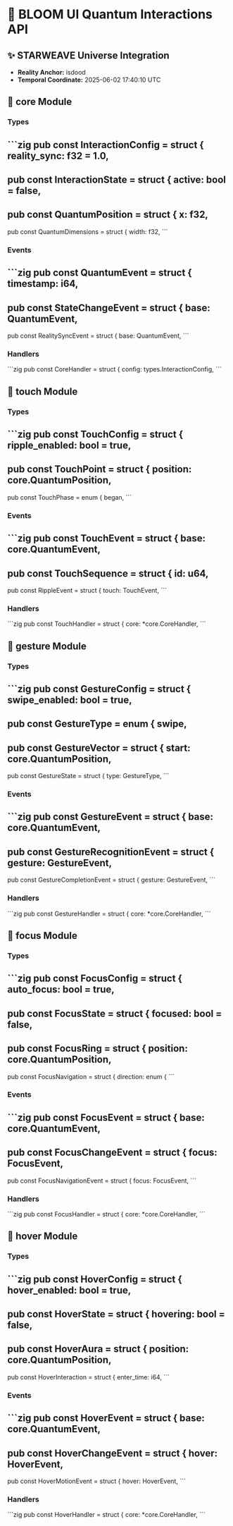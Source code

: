 # 🌟 BLOOM UI Quantum Interactions API

## ✨ STARWEAVE Universe Integration
- **Reality Anchor:** isdood
- **Temporal Coordinate:** 2025-06-02 17:40:10 UTC

## 💫 core Module

### Types
\`\`\`zig
pub const InteractionConfig = struct {
    reality_sync: f32 = 1.0,
--
pub const InteractionState = struct {
    active: bool = false,
--
pub const QuantumPosition = struct {
    x: f32,
--
pub const QuantumDimensions = struct {
    width: f32,
\`\`\`

### Events
\`\`\`zig
pub const QuantumEvent = struct {
    timestamp: i64,
--
pub const StateChangeEvent = struct {
    base: QuantumEvent,
--
pub const RealitySyncEvent = struct {
    base: QuantumEvent,
\`\`\`

### Handlers
\`\`\`zig
pub const CoreHandler = struct {
    config: types.InteractionConfig,
\`\`\`

## 💫 touch Module

### Types
\`\`\`zig
pub const TouchConfig = struct {
    ripple_enabled: bool = true,
--
pub const TouchPoint = struct {
    position: core.QuantumPosition,
--
pub const TouchPhase = enum {
    began,
\`\`\`

### Events
\`\`\`zig
pub const TouchEvent = struct {
    base: core.QuantumEvent,
--
pub const TouchSequence = struct {
    id: u64,
--
pub const RippleEvent = struct {
    touch: TouchEvent,
\`\`\`

### Handlers
\`\`\`zig
pub const TouchHandler = struct {
    core: *core.CoreHandler,
\`\`\`

## 💫 gesture Module

### Types
\`\`\`zig
pub const GestureConfig = struct {
    swipe_enabled: bool = true,
--
pub const GestureType = enum {
    swipe,
--
pub const GestureVector = struct {
    start: core.QuantumPosition,
--
pub const GestureState = struct {
    type: GestureType,
\`\`\`

### Events
\`\`\`zig
pub const GestureEvent = struct {
    base: core.QuantumEvent,
--
pub const GestureRecognitionEvent = struct {
    gesture: GestureEvent,
--
pub const GestureCompletionEvent = struct {
    gesture: GestureEvent,
\`\`\`

### Handlers
\`\`\`zig
pub const GestureHandler = struct {
    core: *core.CoreHandler,
\`\`\`

## 💫 focus Module

### Types
\`\`\`zig
pub const FocusConfig = struct {
    auto_focus: bool = true,
--
pub const FocusState = struct {
    focused: bool = false,
--
pub const FocusRing = struct {
    position: core.QuantumPosition,
--
pub const FocusNavigation = struct {
    direction: enum {
\`\`\`

### Events
\`\`\`zig
pub const FocusEvent = struct {
    base: core.QuantumEvent,
--
pub const FocusChangeEvent = struct {
    focus: FocusEvent,
--
pub const FocusNavigationEvent = struct {
    focus: FocusEvent,
\`\`\`

### Handlers
\`\`\`zig
pub const FocusHandler = struct {
    core: *core.CoreHandler,
\`\`\`

## 💫 hover Module

### Types
\`\`\`zig
pub const HoverConfig = struct {
    hover_enabled: bool = true,
--
pub const HoverState = struct {
    hovering: bool = false,
--
pub const HoverAura = struct {
    position: core.QuantumPosition,
--
pub const HoverInteraction = struct {
    enter_time: i64,
\`\`\`

### Events
\`\`\`zig
pub const HoverEvent = struct {
    base: core.QuantumEvent,
--
pub const HoverChangeEvent = struct {
    hover: HoverEvent,
--
pub const HoverMotionEvent = struct {
    hover: HoverEvent,
\`\`\`

### Handlers
\`\`\`zig
pub const HoverHandler = struct {
    core: *core.CoreHandler,
\`\`\`

